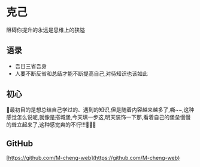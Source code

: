 # 克己
阻碍你提升的永远是思维上的狭隘

## 语录
+ 吾日三省吾身
+ 人要不断反省和总结才能不断提高自己,对待知识也该如此

## 初心
:cactus:最初目的是想总结自己学过的、遇到的知识,但是随着内容越来越多了,嘶~~,这种感觉怎么说呢,就像是搭城堡,今天填一步这,明天装饰一下那,看着自己的堡垒慢慢的耸立起来了,这种感觉爽的不行!!!:rocket::rocket::rocket:

## GitHub
[https://github.com/M-cheng-web](https://github.com/M-cheng-web)